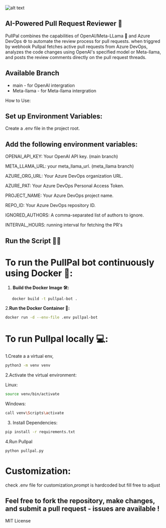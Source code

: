 

![alt text](https://i.ibb.co/c2Fqyp7/IMG-7647.png)

## AI-Powered Pull Request Reviewer 🚀

PullPal combines the capabilities of OpenAI/Meta-LLama 🧠 and Azure DevOps ⚙️ to automate the review process for pull requests.
when triggred by webhook Pullpal fetches active pull requests from Azure DevOps, analyzes the code changes using OpenAI's specified model or Meta-llama,
and posts the review comments directly on the pull request threads.
## Available Branch 
- main - for OpenAI intergration
- Meta-llama - for Meta-llama intergration

How to Use:

## Set up Environment Variables:

Create a .env file in the project root.
## Add the following environment variables:
OPENAI_API_KEY: Your OpenAI API key. (main branch)

META_LLAMA_URL: your meta_llama_url. (meta_llama branch)

AZURE_ORG_URL: Your Azure DevOps organization URL.

AZURE_PAT: Your Azure DevOps Personal Access Token.

PROJECT_NAME: Your Azure DevOps project name.

REPO_ID: Your Azure DevOps repository ID.

IGNORED_AUTHORS: A comma-separated list of authors to ignore.

INTERVAL_HOURS: running interval for fetching the PR's

## Run the Script 🏃‍♂️

# To run the PullPal bot continuously using Docker 🐋:

1. **Build the Docker Image 🛠️:**
```sh
   docker build -t pullpal-bot .
   ```
2.**Run the Docker Container 🐋:**
```sh
docker run -d --env-file .env pullpal-bot
```
# To run Pullpal locally 💻:

1.Create a a virtual env,
```sh
python3 -m venv venv
```
2.Activate the virtual environment:

Linux:
```sh
source venv/bin/activate
```
Windows:
```sh
call venv\Scripts\activate
```
3. Install Dependencies:
```sh
pip install -r requirements.txt
```
4.Run Pullpal
```sh
python pullpal.py
```

# Customization:

check .env file for customization,prompt is hardcoded but fill free to adjust



 ## Feel free to fork the repository, make changes, and submit a pull request - issues are available !

MIT License
